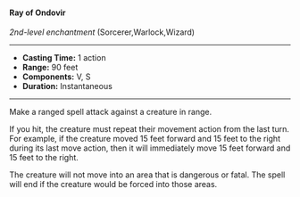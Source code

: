 #### Ray of Ondovir
*2nd-level enchantment* (Sorcerer,Warlock,Wizard)
___
- **Casting Time:** 1 action
- **Range:** 90 feet
- **Components:** V, S
- **Duration:** Instantaneous
---
Make a ranged spell attack against a creature in range. 

If you hit, the creature must repeat their movement action from the last turn. For example, if the creature moved 15 feet forward and 15 feet to the right during its last move action, then it will immediately move 15 feet forward and 15 feet to the right.

The creature will not move into an area that is dangerous or fatal. The spell will end if the creature would be forced into those areas.
